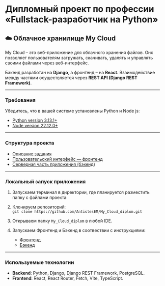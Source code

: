 # **Дипломный проект по профессии «Fullstack-разработчик на Python»**

## ☁️ **Облачное хранилище My Cloud**

My Cloud – это веб-приложение для облачного хранения файлов. Оно позволяет пользователям загружать, скачивать, удалять и управлять своими файлами через веб-интерфейс.

Бэкенд разработан на **Django**, а фронтенд – на **React**. Взаимодействие между частями осуществляется через **REST API (Django REST Framework)**.

---

### **Требования**

Убедитесь, что в вашей системе установлены Python и Node js:

- [Python version 3.13.1+](https://www.python.org/downloads/release/python-3913/)
- [Node version 22.12.0+](https://nodejs.org/en/download/)

---

### **Структура проекта**

- [Описание задания](project_info)
- [Пользовательский интерфейс — фронтенд](frontend)
- [Серверная часть приложения (бэкенд)](backend)

---

### **Локальный запуск приложения**

1. Запускаем терминал в директории, где планируется разместить папку с файлами проекта
2. Клонируем репозиторий:\
   `git clone https://github.com/AntistesEM/My_Cloud_diplom.git`
3. Открываем папку `My_Cloud_diplom` в любой IDE.
4. Запускаем Фронтенд и Бэкенд в соотвествии с инструкциями:

    - [Фронтенд](frontend)
    - [Бэкенд](backend)

---

### **Используемые технологии**

- **Backend**: Python, Django, Django REST Framework, PostgreSQL.
- **Frontend**: React, React Router, Fetch, Vite, TypeScript.
